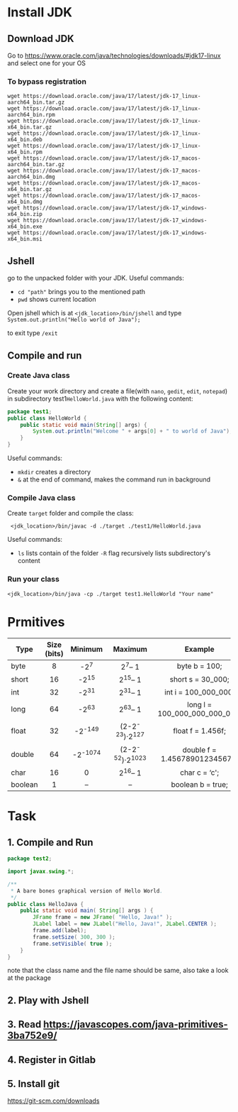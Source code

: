 # Install JDK
## Download JDK
Go to https://www.oracle.com/java/technologies/downloads/#jdk17-linux and select one for your OS

### To bypass registration
```shell
wget https://download.oracle.com/java/17/latest/jdk-17_linux-aarch64_bin.tar.gz
wget https://download.oracle.com/java/17/latest/jdk-17_linux-aarch64_bin.rpm
wget https://download.oracle.com/java/17/latest/jdk-17_linux-x64_bin.tar.gz
wget https://download.oracle.com/java/17/latest/jdk-17_linux-x64_bin.deb
wget https://download.oracle.com/java/17/latest/jdk-17_linux-x64_bin.rpm
wget https://download.oracle.com/java/17/latest/jdk-17_macos-aarch64_bin.tar.gz
wget https://download.oracle.com/java/17/latest/jdk-17_macos-aarch64_bin.dmg
wget https://download.oracle.com/java/17/latest/jdk-17_macos-x64_bin.tar.gz
wget https://download.oracle.com/java/17/latest/jdk-17_macos-x64_bin.dmg
wget https://download.oracle.com/java/17/latest/jdk-17_windows-x64_bin.zip
wget https://download.oracle.com/java/17/latest/jdk-17_windows-x64_bin.exe
wget https://download.oracle.com/java/17/latest/jdk-17_windows-x64_bin.msi
```

## Jshell

go to the unpacked folder with your JDK. Useful commands:
* `cd "path"` brings you to the mentioned path
* `pwd` shows current location

Open jshell which is at `<jdk_location>/bin/jshell` and type `System.out.println("Hello world of Java");`

to exit type `/exit`

## Compile and run 

### Create Java class 
Create your work directory and create a file(with `nano`, `gedit`, `edit`, `notepad`) 
in subdirectory test1`HelloWorld.java` with the following content:
```java
package test1;
public class HelloWorld {
    public static void main(String[] args) {
        System.out.println("Welcome " + args[0] + " to world of Java");
    }
}
```
Useful commands:
* `mkdir` creates a directory
* `&` at the end of command, makes the command run in background

### Compile Java class 
Create `target` folder and compile the class:
```shell
 <jdk_location>/bin/javac -d ./target ./test1/HelloWorld.java
```
Useful commands:
* `ls` lists contain of the folder `-R` flag recursively lists subdirectory's content

### Run your class
```shell
<jdk_location>/bin/java -cp ./target test1.HelloWorld "Your name"
```

# Prmitives 
|Type	|Size (bits)	|Minimum	|Maximum	|Example|
| ----- |:-------------:|:---------:|:---------:|:-----:|
|byte	|8	|-2<sup>7</sup>|	2<sup>7</sup>– 1|	byte b = 100;|
|short	|16	|-2<sup>15</sup>|	2<sup>15</sup>– 1|	short s = 30_000;|
|int	|32	|-2<sup>31</sup>|	2<sup>31</sup>– 1|	int i = 100_000_000;|
|long	|64	|-2<sup>63</sup>|	2<sup>63</sup>– 1|	long l = 100_000_000_000_000;|
|float	|32	|-2<sup>-149</sup>|	(2-2<sup>-23</sup>)·2<sup>127</sup>|	float f = 1.456f;|
|double	|64	|-2<sup>-1074</sup>|	(2-2<sup>-52</sup>)·2<sup>1023</sup>|	double f = 1.456789012345678;|
|char	|16	|0	|2<sup>16</sup>– 1|	char c = ‘c';|
|boolean|	1|	–|	–|	boolean b = true;|

# Task

## 1. Compile and Run
```java
package test2;

import javax.swing.*;

/**
 * A bare bones graphical version of Hello World.
 */
public class HelloJava {
    public static void main( String[] args ) {
        JFrame frame = new JFrame( "Hello, Java!" );
        JLabel label = new JLabel("Hello, Java!", JLabel.CENTER );
        frame.add(label);
        frame.setSize( 300, 300 );
        frame.setVisible( true );
    }
}
```
note that the class name and the file name should be same, also take a look at the package
## 2. Play with Jshell
## 3. Read https://javascopes.com/java-primitives-3ba752e9/
## 4. Register in Gitlab
## 5. Install git
https://git-scm.com/downloads